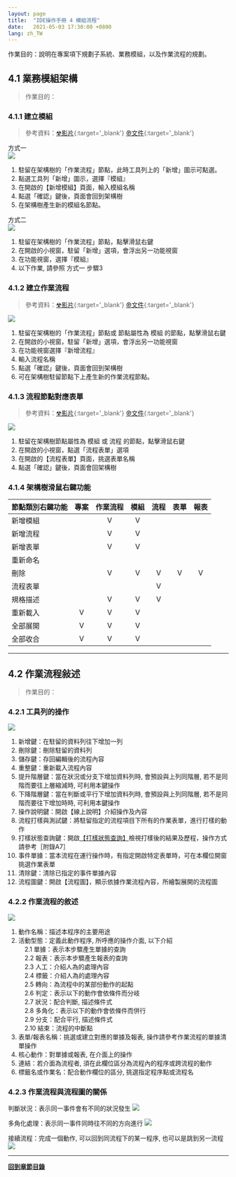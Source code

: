 ```yaml
---
layout: page
title:  "IDE操作手冊 4 模組流程"
date:   2021-05-03 17:30:00 +0800
lang: zh_TW
---
```


作業目的：說明在專案項下規劃子系統、業務模組，以及作業流程的規劃。

## <a name="EventFlow" ></a> **4.1 業務模組架構**
> 作業目的：

### **4.1.1 建立模組**
> 參考資料：[☢影片](https://youtu.be/iAWUYHC2vzE){:target='_blank'} [℗文件](pdf/2-1建立模組.pdf){:target='_blank'}

方式一<br>
![](images/04.1.1-1.png)
1. 駐留在架構樹的「作業流程」節點，此時工具列上的「新增」圖示可點選。
2. 點選工具列「新增」圖示，選擇『模組』
3. 在開啟的【新增模組】頁面，輸入模組名稱
4. 點選「確認」鍵後，頁面會回到架構樹
5. 在架構樹產生新的模組名節點。

方式二<br>
![](images/04.1.1-2.png)
1. 駐留在架構樹的「作業流程」節點，點擊滑鼠右鍵
2. 在開啟的小視窗，駐留「新增」選項，會浮出另一功能視窗
3. 在功能視窗，選擇『模組』
4. 以下作業, 請參照 方式一 步驟3

### **4.1.2 建立作業流程**
> 參考資料：[☢影片](https://youtu.be/MJnvrpr8Vhc){:target='_blank'} [℗文件](pdf/2-2建立流程.pdf){:target='_blank'}

![](images/04.1.2-1.png)
1. 駐留在架構樹的「作業流程」節點或 節點屬性為 模組 的節點，點擊滑鼠右鍵
2. 在開啟的小視窗，駐留「新增」選項，會浮出另一功能視窗
3. 在功能視窗選擇『新增流程』
4. 輸入流程名稱
5. 點選「確認」鍵後，頁面會回到架構樹
6. 可在架構樹駐留節點下上產生新的作業流程節點。

### **4.1.3 流程節點對應表單**
> 參考資料：[☢影片](){:target='_blank'} [℗文件](pdf/3-1設定事件流程.pdf){:target='_blank'}

![](images/04.1.3-1.png)
1. 駐留在架構樹節點屬性為 模組 或 流程 的節點，點擊滑鼠右鍵
2. 在開啟的小視窗，點選「流程表單」選項
3. 在開啟的【流程表單】頁面，挑選表單名稱
4. 點選「確認」鍵後，頁面會回架構樹

### **4.1.4 架構樹滑鼠右鍵功能**

|節點類別右鍵功能|專案|作業流程|模組|流程|表單|報表|
| :- | :-: | :-: | :-: | :-: | :-: | :-: |
|新增模組||V|V|||　|
|新增流程||V|V|||　|
|新增表單||V|V|||　|
|重新命名||||||　|
|刪除||V|V|V|V|V|
|流程表單||||V||　|
|規格描述||V|V|V||　|
|重新載入|V|V|V|||　|
|全部展開|V|V|V|||　|
|全部收合|V|V|V|　|　|　|

---
## <a name="EventFlowDefine" ></a> **4.2 作業流程敍述**
> 作業目的：

### **4.2.1 工具列的操作**

![](images/04.2.1-1.png)
1. 新增鍵：在駐留的資料列往下增加一列
2. 刪除鍵：刪除駐留的資料列
3. 儲存鍵：存回編輯後的流程內容
4. 重整鍵：重新載入流程內容
5. 提升階層鍵：當在狀況或分支下增加資料列時, 會預設與上列同階層, 若不是同階而要往上層縮減時, 可利用本鍵操作
6. 下降階層鍵：當在判斷或平行下增加資料列時, 會預設與上列同階層, 若不是同階而要往下增加時時, 可利用本鍵操作
7. 操作說明鍵：開啟【線上說明】介紹操作及內容
8. 流程打樣與測試鍵：將駐留指定的流程項目下所有的作業表單，進行打樣的動作
9. 打樣狀態查詢鍵：開啟[【打樣狀態查詢】](20.html#FormPrototypeing_Status)檢視打樣後的結果及歷程，操作方式請參考［附錄A7］
10. 事件單據：當本流程在運行操作時，有指定開啟特定表單時，可在本欄位開窗挑選作業表單
11. 清除鍵：清除已指定的事件單據內容
12. 流程圖鍵：開啟【流程圖】，顯示依據作業流程內容，所繪製展開的流程圖

### **4.2.2 作業流程的敘述**

![](images/04.2.2-1.png)
1. 動作名稱：描述本程序的主要用途
2. 活動型態：定義此動作程序, 所呼應的操作介面, 以下介紹<br>
　2.1 單據：表示本步驟產生單據的查詢 <br>
　2.2 報表：表示本步驟產生報表的查詢 <br>
　2.3 人工：介紹人為的處理內容 <br>
　2.4 標籤：介紹人為的處理內容 <br>
　2.5 轉向：為流程中的某部份動作的起點 <br>
　2.6 判定：表示以下的動作會依條件而分岐 <br>
　2.7 狀況：配合判斷, 描述條件式 <br>
　2.8 多角化：表示以下的動作會依條件而併行 <br>
　2.9 分支：配合平行, 描述條件式 <br>
　2.10 結束：流程的中斷點 <br>
3. 表單/報表名稱：挑選或建立對應的單據及報表, 操作請參考作業流程的單據清單操作
4. 核心動作：對單據或報表, 在介面上的操作
5. 連結：若介面為流程者, 須在此欄位區分為流程內的程序或跨流程的動作
6. 標籤名或作業名：配合動作欄位的區分, 挑選指定程序點或流程名


### **4.2.3 作業流程與流程圖的關係**

判斷狀況：表示同一事件會有不同的狀況發生
![](images/04.2.3-1.png)

多角化處理：表示同一事件同時往不同的方向進行
![](images/04.2.3-2.png)

接續流程：完成一個動作, 可以回到同流程下的某一程序, 也可以是跳到另一流程
![](images/04.2.3-3.png)


---
[**回到章節目錄**](index.html#MainMenu)